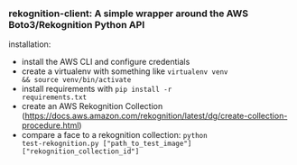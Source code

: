 ### rekognition-client: A simple wrapper around the AWS Boto3/Rekognition Python API

installation:
* install the AWS CLI and configure credentials
* create a virtualenv with something like <code>virtualenv venv && source venv/bin/activate</code>
* install requirements with <code>pip install -r requirements.txt</code>
* create an AWS Rekognition Collection (https://docs.aws.amazon.com/rekognition/latest/dg/create-collection-procedure.html)
* compare a face to a rekognition collection: <code>python test-rekognition.py ["path_to_test_image"] ["rekognition_collection_id"]</code>